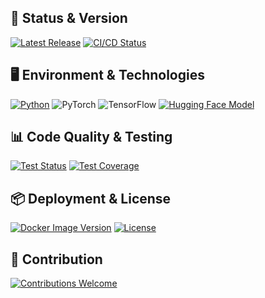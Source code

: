 ## 🚀 Status & Version

[![Latest Release](https://img.shields.io/github/release/<user>/<repo>.svg)](https://github.com/<user>/<repo>/releases/latest)
[![CI/CD Status](https://github.com/<user>/<repo>/actions/workflows/ci.yml/badge.svg)](https://github.com/<user>/<repo>/actions/workflows/ci.yml)

## 🖥️ Environment & Technologies

[![Python](https://img.shields.io/badge/python-3.8%2B-blue.svg)](https://www.python.org/)
![PyTorch](https://img.shields.io/badge/PyTorch-1.9%2B-red.svg?logo=pytorch)
![TensorFlow](https://img.shields.io/badge/TensorFlow-2.0%2B-orange.svg?logo=tensorflow)
[![Hugging Face Model](https://img.shields.io/badge/Hugging%20Face-Model-yellow?logo=huggingface)](https://huggingface.co/<user>/<repo>)

## 📊 Code Quality & Testing

[![Test Status](https://github.com/<user>/<repo>/actions/workflows/test.yml/badge.svg)](https://github.com/<user>/<repo>/actions/workflows/test.yml)
[![Test Coverage](https://coveralls.io/repos/github/<user>/<repo>/badge.svg?branch=main)](https://coveralls.io/github/<user>/<repo>?branch=main)

## 📦 Deployment & License

[![Docker Image Version](https://img.shields.io/docker/v/<user>/<image-name>?sort=semver)](https://hub.docker.com/r/<user>/<image-name>)
[![License](https://img.shields.io/github/license/<user>/<repo>.svg)](https://github.com/<user>/<repo>/blob/main/LICENSE)

## 🤝 Contribution

[![Contributions Welcome](https://img.shields.io/badge/Contributions-Welcome-brightgreen.svg)](https://github.com/<user>/<repo>/issues)